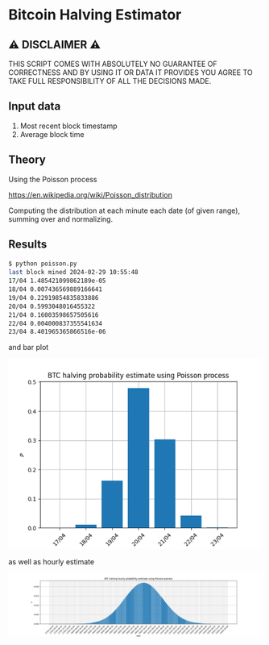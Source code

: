 # Bitcoin Halving Estimator

## ⚠️ DISCLAIMER ⚠️

THIS SCRIPT COMES WITH ABSOLUTELY NO GUARANTEE OF CORRECTNESS AND BY USING IT OR DATA IT PROVIDES YOU AGREE TO TAKE FULL RESPONSIBILITY OF ALL THE DECISIONS MADE.

## Input data

1. Most recent block timestamp
2. Average block time

## Theory

Using the Poisson process

https://en.wikipedia.org/wiki/Poisson_distribution

Computing the distribution at each minute each date (of given range), summing over and normalizing.

## Results

```sh
$ python poisson.py 
last block mined 2024-02-29 10:55:48
17/04 1.485421099862189e-05
18/04 0.007436569889166641
19/04 0.22919854835833886
20/04 0.5993048016455322
21/04 0.16003598657505616
22/04 0.004000837355541634
23/04 8.401965365866516e-06
```

and bar plot

![bar_plot](https://github.com/Blockfinance-ECO/bitcoin-halving-estimator/blob/master/res.png?raw=true)

as well as hourly estimate

![bar_plot_hourly](https://github.com/Blockfinance-ECO/bitcoin-halving-estimator/blob/master/res_hourly.png?raw=true)
